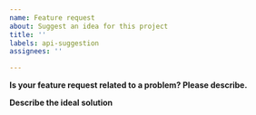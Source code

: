 ```yaml
---
name: Feature request
about: Suggest an idea for this project
title: ''
labels: api-suggestion
assignees: ''

---
```


**Is your feature request related to a problem? Please describe.**

<!-- Describe what problem are you trying to solve or what's the expected outcome.

If you'd like us to add a new device binding please add a full name and ideally links to specification / pictures of device you'd like to see here.

Please review [list of devices](https://github.com/dotnet/iot/blob/main/src/devices/README.md) to see if there is any similar device (perhaps belonging to the same family) which can be extended to also support your device. -->

**Describe the ideal solution**

<!-- A clear and concise description of what you want to happen. -->

